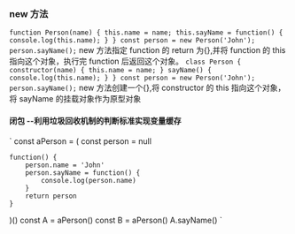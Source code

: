 ### **new 方法**

`function Person(name) {
    this.name = name;
    this.sayName = function() {
        console.log(this.name);
    }
}
const person = new Person('John');
person.sayName();`
new 方法指定 function 的 return 为{},并将 function 的 this 指向这个对象，执行完 function 后返回这个对象。
`class Person {
    constructor(name) {
        this.name = name;
    }
    sayName() {
        console.log(this.name);
    }
}
const person = new Person('John');
person.sayName();`
new 方法创建一个{},将 constructor 的 this 指向这个对象，将 sayName 的挂载对象作为原型对象

#### **闭包 --利用垃圾回收机制的判断标准实现变量缓存**

`
const aPerson = (
const person = null

    function() {
        person.name = 'John'
        person.sayName = function() {
            console.log(person.name)
        }
        return person
    }

)()
const A = aPerson()
const B = aPerson()
A.sayName()
`
